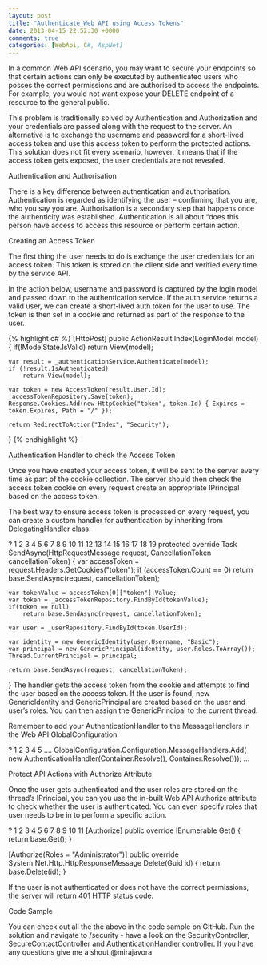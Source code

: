 ```yaml
---
layout: post
title: "Authenticate Web API using Access Tokens"
date: 2013-04-15 22:52:30 +0000
comments: true
categories: [WebApi, C#, AspNet]
---
```


In a common Web API scenario, you may want to secure your endpoints so that certain actions can only be executed by authenticated users who posses the correct permissions and are authorised to access the endpoints. For example, you would not want expose your DELETE endpoint of a resource to the general public.
<!--more-->

This problem is traditionally solved by Authentication and Authorization and your credentials are passed along with the request to the server. An alternative is to exchange the username and password for a short-lived access token and use this access token to perform the protected actions. This solution does not fit every scenario,  however, it means that if the access token gets exposed, the user credentials are not revealed. 

Authentication and Authorisation

There is a key difference between authentication and authorisation. Authentication is regarded as identifying the user – confirming that you are, who you say you are. Authorisation is a secondary step that happens once the authenticity was established. Authentication is all about “does this person have access to access this resource or perform certain action.

Creating an Access Token

The first thing the user needs to do is exchange the user credentials for an access token. This token is stored on the client side and verified every time by the service API.

In the action below, username and password is captured by the login model and passed down to the authentication service. If the auth service returns a valid user, we can create a short-lived auth token for the user to use. The token is then set in a cookie and returned as part of the response to the user.

{% highlight c# %}
[HttpPost]
public ActionResult Index(LoginModel model)
{
    if(!ModelState.IsValid)
        return View(model);
 
    var result = _authenticationService.Authenticate(model);
    if (!result.IsAuthenticated)
        return View(model);
 
    var token = new AccessToken(result.User.Id);
    _accessTokenRepository.Save(token);
    Response.Cookies.Add(new HttpCookie("token", token.Id) { Expires = token.Expires, Path = "/" });
 
    return RedirectToAction("Index", "Security");
}
{% endhighlight %}
 

Authentication Handler to check the Access Token

Once you have created your access token, it will be sent to the server every time as part of the cookie collection. The server should then check the access token cookie on every request create an appropriate IPrincipal based on the access token.

The best way to ensure access token is processed on every request, you can create a custom handler for authentication by inheriting from DelegatingHandler class.

?
1
2
3
4
5
6
7
8
9
10
11
12
13
14
15
16
17
18
19
protected override Task<HttpResponseMessage> SendAsync(HttpRequestMessage request, CancellationToken cancellationToken)
{
    var accessToken = request.Headers.GetCookies("token");
    if (accessToken.Count == 0)
        return base.SendAsync(request, cancellationToken);
 
    var tokenValue = accessToken[0]["token"].Value;
    var token = _accessTokenRepository.FindById(tokenValue);
    if(token == null)
        return base.SendAsync(request, cancellationToken);
 
    var user = _userRepository.FindById(token.UserId);
 
    var identity = new GenericIdentity(user.Username, "Basic");
    var principal = new GenericPrincipal(identity, user.Roles.ToArray());
    Thread.CurrentPrincipal = principal;
 
    return base.SendAsync(request, cancellationToken);
}
The handler gets the access token from the cookie and attempts to find the user based on the access token. If the user is found, new GenericIdentity and GenericPrincipal are created based on the user and user’s roles. You can then assign the GenericPrincipal to the current thread.

Remember to add your AuthenticationHandler to the MessageHandlers in the Web API  GlobalConfiguration

?
1
2
3
4
5
....
GlobalConfiguration.Configuration.MessageHandlers.Add(
    new AuthenticationHandler(Container.Resolve<IAccessTokenRepository>(),
                              Container.Resolve<IUserRepository>()));
...
 

Protect API Actions with Authorize Attribute

Once the user gets authenticated and the user roles are stored on the thread’s IPrincipal, you can you use the in-built Web API Authorize attribute to check whether the user is authenticated. You can even specify roles that user needs to be in to perform a specific action.

?
1
2
3
4
5
6
7
8
9
10
11
[Authorize]
public override IEnumerable<Contact> Get()
{
    return base.Get();
}
 
[Authorize(Roles = "Administrator")]
public override System.Net.Http.HttpResponseMessage Delete(Guid id)
{
    return base.Delete(id);
}

If the user is not authenticated or does not have the correct permissions, the server will return 401 HTTP status code.

Code Sample

You can check out all the the above in the code sample on GitHub. Run the solution and navigate to /security - have a look on the SecurityController, SecureContactController and AuthenticationHandler controller. If you have any questions give me a shout @mirajavora